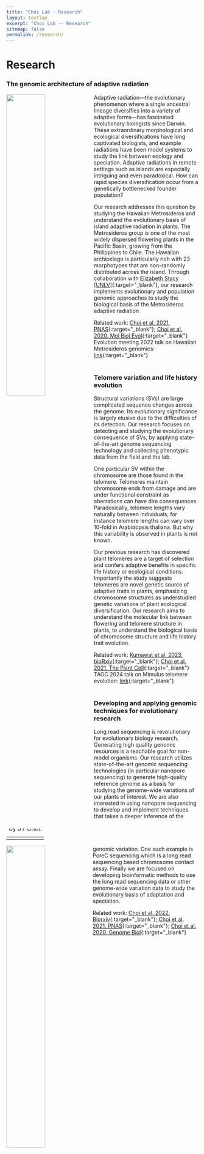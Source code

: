 ```yaml
---
title: "Choi Lab - Research"
layout: textlay
excerpt: "Choi Lab -- Research"
sitemap: false
permalink: /research/
---
```


# Research

### The genomic architecture of adaptive radiation

<table class="image" align="left" >
<caption style="margin-top: -150px" ><i>Metrosideros polymorpha</i> var. incana with Mauna Loa in the background.<br>Photo taken by JY Choi.</caption>
<td><tr><img src = "{{ site.url}}{{ site.baseurl}}/images/ResearchPage/MpolInc.jpeg" class="img-responsive" align="left" width = "45%" style="border-radius:0%; margin-bottom: 150px" ></tr></td>
</table>
Adaptive radiation—the evolutionary phenomenon where a single ancestral lineage diversifies into a variety of adaptive forms—has fascinated evolutionary biologists since Darwin. These extraordinary morphological and ecological diversifications have long captivated biologists, and example radiations have been model systems to study the link between ecology and speciation. Adaptive radiations in remote settings such as islands are especially intriguing and even paradoxical. How can rapid species diversification occur from a genetically bottlenecked founder population?

Our research addresses this question by studying the Hawaiian Metrosideros and understand the evolutionary basis of island adaptive radiation in plants. The Metrosideros group is one of the most widely dispersed flowering plants in the Pacific Basin, growing from the Philippines to Chile. The Hawaiian archipelago is particularly rich with 23 morphotypes that are non-randomly distributed across the island. Through collaboration with [Elizabeth Stacy (UNLV)](https://estacy.faculty.unlv.edu/){:target="_blank"}, our research implements evolutionary and population genomic approaches to study the biological basis of the Metrosideros adaptive radiation

Related work: [Choi et al. 2021. PNAS](https://pubmed.ncbi.nlm.nih.gov/34497122/){:target="_blank"}; [Choi et al. 2020. Mol Biol Evol](https://pubmed.ncbi.nlm.nih.gov/31693149/){:target="_blank"}<br>
Evolution meeting 2022 talk on Hawaiian Metrosideros genomics: [link](https://www.youtube.com/watch?v=5GdiXSPMuBo&ab_channel=ASNAmNat){:target="_blank"}
<br><br>

### Telomere variation and life history evolution

<table class="image" align="left" >
<caption style="margin-top: -100px" >Coevolution within the TERT-TR complex is a major interest of our group.</caption>
<td><tr><img src = "{{ site.url}}{{ site.baseurl}}/images/ResearchPage/TertTR.jpeg" class="img-responsive" width = "45%" style="border-radius:0%; float: left; margin-bottom: 100px" /></tr></td>
</table>

Structural variations (SVs) are large complicated sequence changes across the genome. Its evolutionary significance is largely elusive due to the difficulties of its detection. Our research focuses on detecting and studying the evolutionary consequence of SVs, by applying state-of-the-art genome sequencing technology and collecting phenotypic data from the field and the lab.

One particular SV within the chromosome are those found in the telomere. Telomeres maintain chromosome ends from damage and are under functional constraint as aberrations can have dire consequences. Paradoxically, telomere lengths vary naturally between individuals, for instance telomere lengths can vary over 10-fold in Arabidopsis thaliana. But why this variability is observed in plants is not known. 

Our previous research has discovered plant telomeres are a target of selection and confers adaptive benefits in specific life history or ecological conditions. Importantly the study suggests telomeres are novel genetic source of adaptive traits in plants, emphasizing chromosome structures as understudied genetic variations of plant ecological diversification. Our research aims to understand the molecular link between flowering and telomere structure in plants, to understand the biological basis of chromosome structure and life history trait evolution.
  
Related work: [Kumawat et al. 2023. bioRxiv](https://www.biorxiv.org/content/10.1101/2023.12.06.568249v1){:target="_blank"}; [Choi et al. 2021. The Plant Cell](https://pubmed.ncbi.nlm.nih.gov/33580702/){:target="_blank"}
TAGC 2024 talk on Mimulus telomere evolution: [link](https://youtu.be/rPXR_-_w3mM){:target="_blank"}
<br><br>

### Developing and applying genomic techniques for evolutionary research

<table class="image" align="left" >
<caption style="margin-top: -150px" >Diagram of PoreC-seq.</caption>
<td><tr><img src = "{{ site.url}}{{ site.baseurl}}/images/ResearchPage/Tech.jpeg" class="img-responsive" width = "45%" style="border-radius:0%; float: left; margin-right: 10px; margin-bottom: 160px" /></tr></td>
</table>

Long read sequencing is revolutionary for evolutionary biology research. Generating high quality genomic resources is a reachable goal for non-model organisms. Our research utilizes state-of-the-art genomic sequencing technologies (in particular nanopore sequencing) to generate high-quality reference genome as a basis for studying the genome-wide variations of our plants of interest. We are also interested in using nanopore sequencing to develop and implement techniques that takes a deeper inference of the genomic variation. One such example is PoreC sequencing which is a long read sequencing based chromosome contact assay. Finally we are focused on developing bioinformatic methods to use the long read sequencing data or other genome-wide variation data to study the evolutionary basis of adaptation and speciation.

Related work: [Choi et al. 2022. Biorxiv](https://www.biorxiv.org/content/10.1101/2022.07.06.498888v1){:target="_blank"}; [Choi et al. 2021. PNAS](https://pubmed.ncbi.nlm.nih.gov/34497122/){:target="_blank"}; [Choi et al. 2020. Genome Biol](https://pubmed.ncbi.nlm.nih.gov/32019604/){:target="_blank"}
